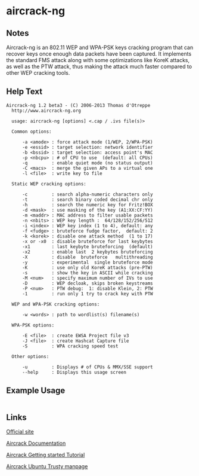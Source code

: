 # aircrack-ng

Notes
-------
Aircrack-ng is an 802.11 WEP and WPA-PSK keys cracking program that can recover keys once enough data packets have been captured. It implements the standard FMS attack along with some optimizations like KoreK attacks, as well as the PTW attack, thus making the attack much faster compared to other WEP cracking tools.


Help Text
-------
```
Aircrack-ng 1.2 beta3 - (C) 2006-2013 Thomas d'Otreppe
  http://www.aircrack-ng.org

  usage: aircrack-ng [options] <.cap / .ivs file(s)>

  Common options:

      -a <amode> : force attack mode (1/WEP, 2/WPA-PSK)
      -e <essid> : target selection: network identifier
      -b <bssid> : target selection: access point's MAC
      -p <nbcpu> : # of CPU to use  (default: all CPUs)
      -q         : enable quiet mode (no status output)
      -C <macs>  : merge the given APs to a virtual one
      -l <file>  : write key to file

  Static WEP cracking options:

      -c         : search alpha-numeric characters only
      -t         : search binary coded decimal chr only
      -h         : search the numeric key for Fritz!BOX
      -d <mask>  : use masking of the key (A1:XX:CF:YY)
      -m <maddr> : MAC address to filter usable packets
      -n <nbits> : WEP key length :  64/128/152/256/512
      -i <index> : WEP key index (1 to 4), default: any
      -f <fudge> : bruteforce fudge factor,  default: 2
      -k <korek> : disable one attack method  (1 to 17)
      -x or -x0  : disable bruteforce for last keybytes
      -x1        : last keybyte bruteforcing  (default)
      -x2        : enable last  2 keybytes bruteforcing
      -X         : disable  bruteforce   multithreading
      -y         : experimental  single bruteforce mode
      -K         : use only old KoreK attacks (pre-PTW)
      -s         : show the key in ASCII while cracking
      -M <num>   : specify maximum number of IVs to use
      -D         : WEP decloak, skips broken keystreams
      -P <num>   : PTW debug:  1: disable Klein, 2: PTW
      -1         : run only 1 try to crack key with PTW

  WEP and WPA-PSK cracking options:

      -w <words> : path to wordlist(s) filename(s)

  WPA-PSK options:

      -E <file>  : create EWSA Project file v3
      -J <file>  : create Hashcat Capture file
      -S         : WPA cracking speed test

  Other options:

      -u         : Displays # of CPUs & MMX/SSE support
      --help     : Displays this usage screen

```

Example Usage
-------

```

```

Links
-------
[Official site](http://aircrack-ng.org/)

[Aircrack Documentation](http://aircrack-ng.org/documentation.html)

[Aircrack Getting started Tutorial](http://aircrack-ng.org/doku.php?id=getting_started)

[Aircrack Ubuntu Trusty manpage](http://manpages.ubuntu.com/manpages/trusty/en/man1/aircrack-ng.1.html)
